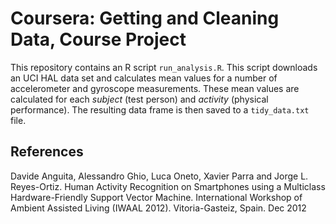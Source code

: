# Coursera: Getting and Cleaning Data, Course Project

This repository contains an R script `run_analysis.R`.
This script downloads an UCI HAL data set and calculates mean values for a number of accelerometer and gyroscope measurements.
These mean values are calculated for each _subject_ (test person) and _activity_ (physical performance).
The resulting data frame is then saved to a `tidy_data.txt` file.

## References
Davide Anguita, Alessandro Ghio, Luca Oneto, Xavier Parra and Jorge L. Reyes-Ortiz. Human Activity Recognition on Smartphones using a Multiclass Hardware-Friendly Support Vector Machine. International Workshop of Ambient Assisted Living (IWAAL 2012). Vitoria-Gasteiz, Spain. Dec 2012